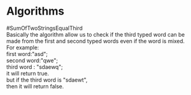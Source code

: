 # Algorithms


#SumOfTwoStringsEqualThird <br>
Basically the algorithm allow us to check if the third typed word can be made from the first and second typed words even if the word is mixed.<br>
For example:<br>
first word:"asd";<br>
second word:"qwe";<br>
third word : "sdaewq";<br>
it will return true.<br>
but if the third word is "sdaewt",<br>
then it will return false.<br>
